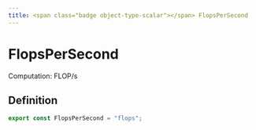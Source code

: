 ```yaml
---
title: <span class="badge object-type-scalar"></span> FlopsPerSecond
---
```

# <span class="badge object-type-scalar"></span> FlopsPerSecond

Computation: FLOP/s

## Definition

```typescript
export const FlopsPerSecond = "flops";

```
